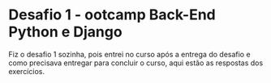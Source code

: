 # Desafio 1 - ootcamp Back-End Python e Django

Fiz o desafio 1 sozinha, pois entrei no curso após a entrega do desafio e como precisava entregar para concluir o curso, aqui estão as respostas dos exercícios.
